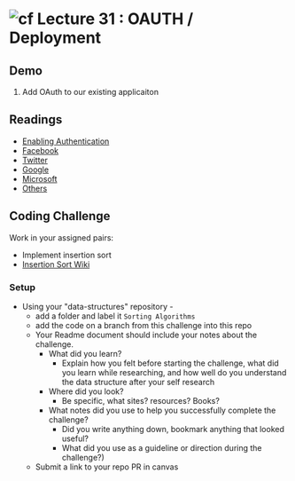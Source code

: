 ![cf](http://i.imgur.com/7v5ASc8.png) Lecture 31 : OAUTH / Deployment
=====================================

## Demo
1. Add OAuth to our existing applicaiton

## Readings
- [Enabling Authentication](https://docs.microsoft.com/en-us/aspnet/core/security/authentication/social/)
- [Facebook](https://docs.microsoft.com/en-us/aspnet/core/security/authentication/social/facebook-logins?tabs=aspnetcore2x)
- [Twitter](https://docs.microsoft.com/en-us/aspnet/core/security/authentication/social/twitter-logins?tabs=aspnetcore2x)
- [Google](https://docs.microsoft.com/en-us/aspnet/core/security/authentication/social/google-logins?tabs=aspnetcore2x)
- [Microsoft](https://docs.microsoft.com/en-us/aspnet/core/security/authentication/social/microsoft-logins?tabs=aspnetcore2x)
- [Others](https://docs.microsoft.com/en-us/aspnet/core/security/authentication/social/other-logins)


## Coding Challenge
Work in your assigned pairs:
- Implement insertion sort
- [Insertion Sort Wiki](https://www.wikiwand.com/en/Insertion_sort)

### Setup
- Using your "data-structures" repository -
  - add a folder and label it `Sorting Algorithms`
  - add the code on a branch from this challenge into this repo
  - Your Readme document should include your notes about the challenge.
	- What did you learn? 
		- Explain how you felt before starting the challenge, what did you learn while researching, and how well do you understand the data structure after your self research
	- Where did you look? 
		- Be specific, what sites? resources? Books?
	- What notes did you use to help you successfully complete the challenge? 
		- Did you write anything down, bookmark anything that looked useful? 
		- What did you use as a guideline or direction during the challenge?)
  - Submit a link to your repo PR in canvas
